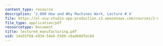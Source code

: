 ```yaml
---
content_type: resource
description: '2.000 How and Why Machines Work, Lecture # 4'
file: https://ol-ocw-studio-app-production.s3.amazonaws.com/courses/2-000-how-and-why-machines-work-spring-2002/1da55f68e93454e65589c8adb0dfecb4_lecture4_manufacturing.pdf
file_type: application/pdf
resourcetype: Document
title: lecture4_manufacturing.pdf
uid: 1da55f68-e934-54e6-5589-c8adb0dfecb4
---
```

